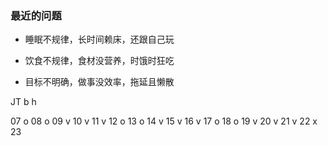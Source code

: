 
### 最近的问题

- 睡眠不规律，长时间赖床，还跟自己玩

- 饮食不规律，食材没营养，时饿时狂吃

- 目标不明确，做事没效率，拖延且懒散

JT b h

07
   o
08
   o
09
   v
10
   v
11
   v
12
   o
13
   o
14
   v
15
   v
16
   v
17
   o
18
   o
19
   v
20
   v
21
   v
22
   x
23
   
  
